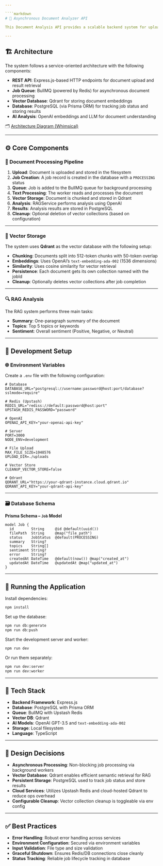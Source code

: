 ```yaml
---

````markdown
# 🧠 Asynchronous Document Analyzer API

This Document Analysis API provides a scalable backend system for uploading, analyzing, and extracting insights from text documents. The system utilizes a queue-based architecture for asynchronous processing, vector storage for efficient document retrieval, and an AI-powered RAG (Retrieval-Augmented Generation) system for document analysis.

---
```


## 🏗️ Architecture

The system follows a service-oriented architecture with the following components:

- **REST API**: Express.js-based HTTP endpoints for document upload and result retrieval
- **Job Queue**: BullMQ (powered by Redis) for asynchronous document processing
- **Vector Database**: Qdrant for storing document embeddings
- **Database**: PostgreSQL (via Prisma ORM) for tracking job status and storing results
- **AI Analysis**: OpenAI embeddings and LLM for document understanding

🗂️ [Architecture Diagram (Whimsical)](https://whimsical.com/doc-analyzer-31YrqTagy8YjTfewDsbTkc)

---

## ⚙️ Core Components

### 📄 Document Processing Pipeline

1. **Upload**: Document is uploaded and stored in the filesystem
2. **Job Creation**: A job record is created in the database with a `PROCESSING` status
3. **Queue**: Job is added to the BullMQ queue for background processing
4. **Text Processing**: The worker reads and processes the document
5. **Vector Storage**: Document is chunked and stored in Qdrant
6. **Analysis**: RAGService performs analysis using OpenAI
7. **Results**: Analysis results are stored in PostgreSQL
8. **Cleanup**: Optional deletion of vector collections (based on configuration)

---

### 🧠 Vector Storage

The system uses **Qdrant** as the vector database with the following setup:

- **Chunking**: Documents split into 512-token chunks with 50-token overlap
- **Embeddings**: Uses OpenAI’s `text-embedding-ada-002` (1536 dimensions)
- **Similarity**: Uses cosine similarity for vector retrieval
- **Persistence**: Each document gets its own collection named with the jobId
- **Cleanup**: Optionally deletes vector collections after job completion

---

### 🔍 RAG Analysis

The RAG system performs three main tasks:

- **Summary**: One-paragraph summary of the document
- **Topics**: Top 5 topics or keywords
- **Sentiment**: Overall sentiment (Positive, Negative, or Neutral)

---

## 🧪 Development Setup

### 🌐 Environment Variables

Create a `.env` file with the following configuration:

```env
# Database
DATABASE_URL="postgresql://username:password@host:port/database?sslmode=require"

# Redis (Upstash)
REDIS_URL="rediss://default:password@host:port"
UPSTASH_REDIS_PASSWORD="password"

# OpenAI
OPENAI_API_KEY="your-openai-api-key"

# Server
PORT=3000
NODE_ENV=development

# File Upload
MAX_FILE_SIZE=1048576
UPLOAD_DIR=./uploads

# Vector Store
CLEANUP_VECTOR_STORE=false

# Qdrant
QDRANT_URL="https://your-qdrant-instance.cloud.qdrant.io"
QDRANT_API_KEY="your-qdrant-api-key"
````

---

### 🗃️ Database Schema

**Prisma Schema – `Job` Model**

```prisma
model Job {
  id        String     @id @default(uuid())
  filePath  String     @map("file_path")
  status    JobStatus  @default(PROCESSING)
  summary   String?
  topics    String[]
  sentiment String?
  error     String?
  createdAt DateTime   @default(now()) @map("created_at")
  updatedAt DateTime   @updatedAt @map("updated_at")
}
```

---

## 🚀 Running the Application

Install dependencies:

```bash
npm install
```

Set up the database:

```bash
npm run db:generate
npm run db:push
```

Start the development server and worker:

```bash
npm run dev
```

Or run them separately:

```bash
npm run dev:server
npm run dev:worker
```

---

## 🧰 Tech Stack

* **Backend Framework**: Express.js
* **Database**: PostgreSQL with Prisma ORM
* **Queue**: BullMQ with Upstash Redis
* **Vector DB**: Qdrant
* **AI Models**: OpenAI GPT-3.5 and `text-embedding-ada-002`
* **Storage**: Local filesystem
* **Language**: TypeScript

---

## 📐 Design Decisions

* **Asynchronous Processing**: Non-blocking job processing via background workers
* **Vector Database**: Qdrant enables efficient semantic retrieval for RAG
* **Persistent Storage**: PostgreSQL used to track job status and store results
* **Cloud Services**: Utilizes Upstash Redis and cloud-hosted Qdrant to reduce ops overhead
* **Configurable Cleanup**: Vector collection cleanup is toggleable via env config

---

## ✅ Best Practices

* **Error Handling**: Robust error handling across services
* **Environment Configuration**: Secured via environment variables
* **Input Validation**: File type and size validation
* **Graceful Shutdown**: Ensures Redis/DB connections close cleanly
* **Status Tracking**: Reliable job lifecycle tracking in database


```
